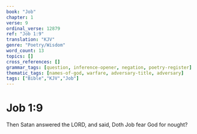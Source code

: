 ```yaml
---
book: "Job"
chapter: 1
verse: 9
ordinal_verse: 12879
ref: "Job 1:9"
translation: "KJV"
genre: "Poetry/Wisdom"
word_count: 13
topics: []
cross_references: []
grammar_tags: [question, inference-opener, negation, poetry-register]
thematic_tags: [names-of-god, warfare, adversary-title, adversary]
tags: ["Bible","KJV","Job"]
---
```


# Job 1:9

Then Satan answered the LORD, and said, Doth Job fear God for nought?
